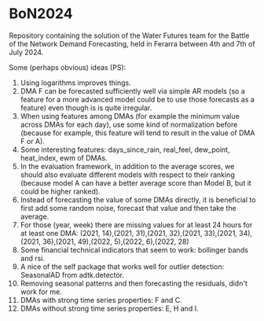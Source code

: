 # BoN2024
Repository containing the solution of the Water Futures team for the Battle of the Network Demand Forecasting, held in Ferarra between 4th and 7th of July 2024.

Some (perhaps obvious) ideas (PS):
1. Using logarithms improves things.
2. DMA F can be forecasted sufficiently well via simple AR models (so a feature for a more advanced model could be to use those forecasts as a feature) even though is is quite irregular.
3. When using features among DMAs (for example the minimum value across DMAs for each day), use some kind of normalization before (because for example, this feature will tend to result in the value of DMA F or A).
4. Some interesting features: days_since_rain, real_feel, dew_point, heat_index, ewm of DMAs.
5. In the evaluation framework, in addition to the average scores, we should also evaluate different models with respect to their ranking (because model A can have a better average score than Model B, but it could be higher ranked).
6. Instead of forecasting the value of some DMAs directly, it is beneficial to first add some random noise, forecast that value and then take the average.
7. For those (year, week) there are missing values for at least 24 hours for at least one DMA: (2021, 14),(2021, 31),(2021, 32),(2021, 33),(2021, 34),(2021, 36),(2021, 49),(2022, 5),(2022, 6),(2022, 28)
8. Some financial technical indicators that seem to work: bollinger bands and rsi.
9. A nice of the self package that works well for outlier detection: SeasonalAD from adtk.detector.
10. Removing seasonal patterns and then forecasting the residuals, didn't work for me.
11. DMAs with strong time series properties: F and C.
12. DMAs without strong time series properties: E, H and I.
